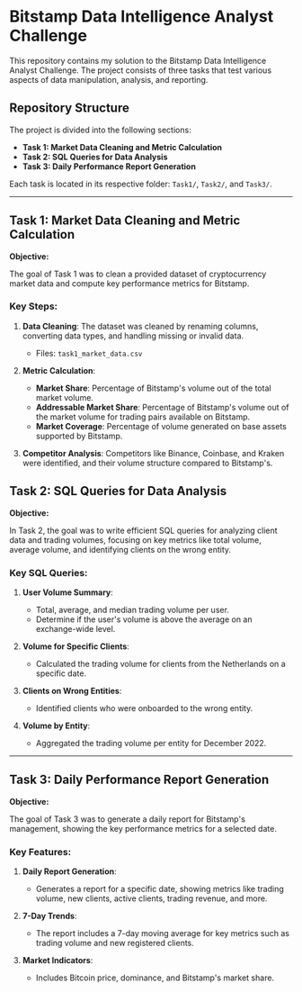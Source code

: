 

# Bitstamp Data Intelligence Analyst Challenge

This repository contains my solution to the Bitstamp Data Intelligence Analyst Challenge. The project consists of three tasks that test various aspects of data manipulation, analysis, and reporting.

## Repository Structure

The project is divided into the following sections:

- **Task 1: Market Data Cleaning and Metric Calculation**
- **Task 2: SQL Queries for Data Analysis**
- **Task 3: Daily Performance Report Generation**

Each task is located in its respective folder: `Task1/`, `Task2/`, and `Task3/`.

---

## Task 1: Market Data Cleaning and Metric Calculation

**Objective:**

The goal of Task 1 was to clean a provided dataset of cryptocurrency market data and compute key performance metrics for Bitstamp.

### Key Steps:

1. **Data Cleaning**: The dataset was cleaned by renaming columns, converting data types, and handling missing or invalid data.
   - Files: `task1_market_data.csv`
   
2. **Metric Calculation**:
   - **Market Share**: Percentage of Bitstamp's volume out of the total market volume.
   - **Addressable Market Share**: Percentage of Bitstamp's volume out of the market volume for trading pairs available on Bitstamp.
   - **Market Coverage**: Percentage of volume generated on base assets supported by Bitstamp.

3. **Competitor Analysis**: Competitors like Binance, Coinbase, and Kraken were identified, and their volume structure compared to Bitstamp's.

## Task 2: SQL Queries for Data Analysis

**Objective:**

In Task 2, the goal was to write efficient SQL queries for analyzing client data and trading volumes, focusing on key metrics like total volume, average volume, and identifying clients on the wrong entity.

### Key SQL Queries:

1. **User Volume Summary**:
   - Total, average, and median trading volume per user.
   - Determine if the user's volume is above the average on an exchange-wide level.

2. **Volume for Specific Clients**:
   - Calculated the trading volume for clients from the Netherlands on a specific date.

3. **Clients on Wrong Entities**:
   - Identified clients who were onboarded to the wrong entity.

4. **Volume by Entity**:
   - Aggregated the trading volume per entity for December 2022.

---

## Task 3: Daily Performance Report Generation

**Objective:**

The goal of Task 3 was to generate a daily report for Bitstamp's management, showing the key performance metrics for a selected date.

### Key Features:

1. **Daily Report Generation**:
   - Generates a report for a specific date, showing metrics like trading volume, new clients, active clients, trading revenue, and more.

2. **7-Day Trends**:
   - The report includes a 7-day moving average for key metrics such as trading volume and new registered clients.

3. **Market Indicators**:
   - Includes Bitcoin price, dominance, and Bitstamp's market share.

